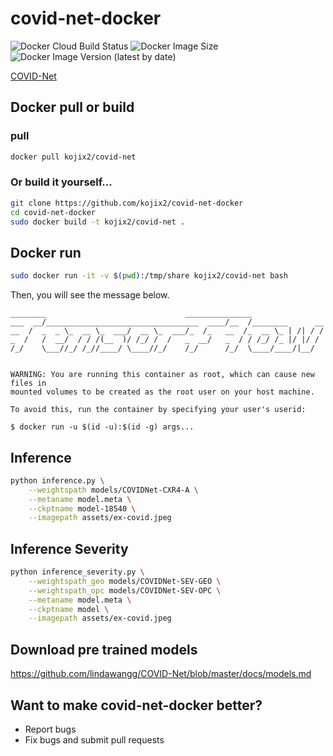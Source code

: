 # covid-net-docker
![Docker Cloud Build Status](https://img.shields.io/docker/cloud/build/kojix2/covid-net?style=flat-square)
![Docker Image Size](https://img.shields.io/docker/image-size/kojix2/covid-net?style=flat-square)
![Docker Image Version (latest by date)](https://img.shields.io/docker/v/kojix2/covid-net?style=flat-square)

[COVID-Net](https://github.com/lindawangg/COVID-Net)

## Docker pull or build

### pull

```sh
docker pull kojix2/covid-net
```

### Or build it yourself...

```sh
git clone https://github.com/kojix2/covid-net-docker
cd covid-net-docker
sudo docker build -t kojix2/covid-net .
```

## Docker run

```sh
sudo docker run -it -v $(pwd):/tmp/share kojix2/covid-net bash
```

Then, you will see the message below.

```console
________                               _______________                
___  __/__________________________________  ____/__  /________      __
__  /  _  _ \_  __ \_  ___/  __ \_  ___/_  /_   __  /_  __ \_ | /| / /
_  /   /  __/  / / /(__  )/ /_/ /  /   _  __/   _  / / /_/ /_ |/ |/ / 
/_/    \___//_/ /_//____/ \____//_/    /_/      /_/  \____/____/|__/


WARNING: You are running this container as root, which can cause new files in
mounted volumes to be created as the root user on your host machine.

To avoid this, run the container by specifying your user's userid:

$ docker run -u $(id -u):$(id -g) args...

```

## Inference

```sh
python inference.py \
    --weightspath models/COVIDNet-CXR4-A \
    --metaname model.meta \
    --ckptname model-18540 \
    --imagepath assets/ex-covid.jpeg
```

## Inference Severity

```sh
python inference_severity.py \
    --weightspath_geo models/COVIDNet-SEV-GEO \
    --weightspath_opc models/COVIDNet-SEV-OPC \
    --metaname model.meta \
    --ckptname model \
    --imagepath assets/ex-covid.jpeg
```

## Download pre trained models

https://github.com/lindawangg/COVID-Net/blob/master/docs/models.md

## Want to make covid-net-docker better?

* Report bugs
* Fix bugs and submit pull requests
